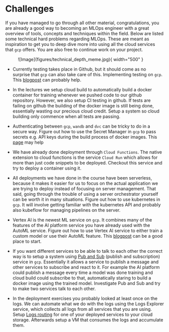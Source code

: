 # Challenges

If you have managed to go through all other material, congratulations, you are already a good way to becoming an MLOps
engineer with a great overview of tools, concepts and techniques within the field. Below are listed some technical
hard problems regarding MLOps. These are meant as inspiration to get you to deep dive more into using all the cloud
services that `gcp` offers. You are also free to continue work on your project.

<figure markdown>
![Image](figures/technical_depth_meme.jpg){ width="500" }
</figure>

* Currently testing takes place in Github, but it should come as no
    surprise that `gcp` can also take care of this. Implementing testing
    on `gcp`. This
    [blogpost](https://mickeyabhi1999.medium.com/basic-ci-cd-on-google-cloud-platform-using-cloud-build-b5c33d6842a7)
    can probably help.

* In the lectures we setup cloud build to automatically build a docker
    container for training whenever we pushed code to our github repository.
    However, we also setup CI testing in github. If tests are failing on
    github the building of the docker image is still being done, essentially
    wasting our precious cloud credit. Setup a system so cloud building only
    commence when all tests are passing.

* Authenticating between `gcp`, `wandb` and `dvc` can be tricky to do in
    a secure way. Figure out how to use the Secret Manager in `gcp` to
    pass secrets e.g. API keys during the build process of docker images.
    This [page](https://docs.docker.com/develop/develop-images/build_enhancements/#new-docker-build-secret-information)
    may help

* We have already done deployment through `Cloud Functions`. The native extension
    to cloud functions is the service `Cloud Run` which allows for more than
    just code snippets to be deployed. Checkout this service and try to deploy
    a container using it.

* All deployments we have done in the course have been serverless, because
    it makes it easier for us to focus on the actual application we are trying
    to deploy instead of focusing on server management. That said, going through
    the trouble of using a server orchestrator yourself can be worth it in many
    situations. Figure out how to use kubernetes in `gcp`. It will involve getting
    familiar with the kubernetes API and probably also kubeflow for managing
    pipelines on the server.

* Vertex AI is the newest ML service on `gcp`. It combines many of the features
    of the AI platform service you have already used with the AutoML service. Figure
    out how to use Vertex AI service to either train a custom model or use their
    AutoML feature. This
    [blogpost](https://cloud.google.com/blog/topics/developers-practitioners/pytorch-google-cloud-how-train-and-tune-pytorch-models-vertex-ai)
    can be a good place to start.

* If you want different services to be able to talk to each other the correct way
    is to setup a system using [Pub and Sub](https://cloud.google.com/pubsub)
    (publish and subscription) service in `gcp`. Essentially it allows a service
    to publish a message and other services to subscribe and react to it. For
    example the AI platform could publish a message every time a model was done
    training and cloud build could subscribe to that, automatically staring to
    build a docker image using the trained model. Investigate Pub and Sub and
    try to make two services talk to each other.

* In the deployment exercises you probably looked at least once on the logs. We can
    automate what we do with the logs using the Logs Explorer service, which collects
    all logs from all services that you are using. Setup
    [Logs routing](https://cloud.google.com/logging/docs/routing/overview) for one of
    your deployed services to your cloud storage. Afterwards setup a VM that consumes
    the logs and accumulate them.
